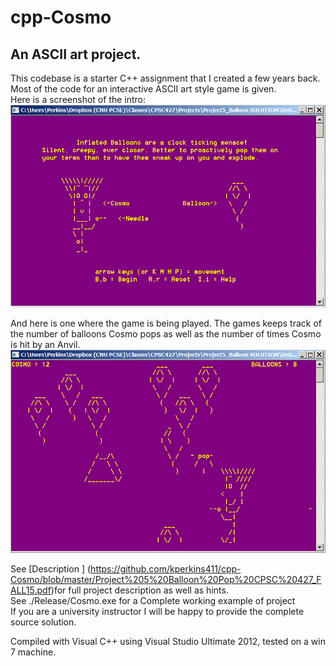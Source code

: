 # cpp-Cosmo
## An ASCII art project.  

This codebase is a starter C++ assignment that I created a few years back.  Most of the code for an interactive ASCII art style game is given.  
Here is a screenshot of the intro:
![My image](https://github.com/kperkins411/cpp-Cosmo/blob/master/intro.png)

And here is one where the game is being played.  The games keeps track of the number of balloons Cosmo pops as well as the number of times Cosmo is hit by an Anvil.
![My image](https://github.com/kperkins411/cpp-Cosmo/blob/master/game.png)

See [Description ] (https://github.com/kperkins411/cpp-Cosmo/blob/master/Project%205%20Balloon%20Pop%20CPSC%20427_FALL15.pdf)for full project description as well as hints.<br>
See ./Release/Cosmo.exe for a Complete working example of project<br>
If you are a university instructor I will be happy to provide the complete source solution.

Compiled with Visual C++ using Visual Studio Ultimate 2012, tested on a win 7 machine.
